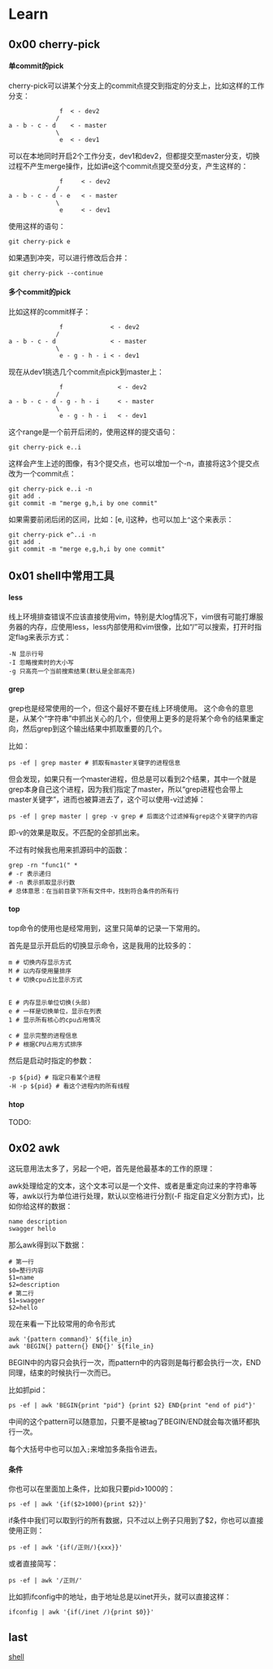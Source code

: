 # Learn

## 0x00 cherry-pick

#### 单commit的pick

cherry-pick可以讲某个分支上的commit点提交到指定的分支上，比如这样的工作分支：

```shell
              f  < - dev2
             /
a - b - c - d    < - master
             \
              e  < - dev1
```

可以在本地同时开启2个工作分支，dev1和dev2，但都提交至master分支，切换过程不产生merge操作，比如讲e这个commit点提交至d分支，产生这样的：

```shell
              f     < - dev2
             /
a - b - c - d - e   < - master
             \
              e     < - dev1
```

使用这样的语句：

```shell
git cherry-pick e
```

如果遇到冲突，可以进行修改后合并：

```shell
git cherry-pick --continue
```

#### 多个commit的pick

比如这样的commit样子：

```shell
              f             < - dev2
             /
a - b - c - d               < - master
             \
              e - g - h - i < - dev1
```

现在从dev1挑选几个commit点pick到master上：

```shell
              f               < - dev2
             /
a - b - c - d - g - h - i     < - master
             \
              e - g - h - i   < - dev1
```

这个range是一个前开后闭的，使用这样的提交语句：

```shell
git cherry-pick e..i
```

这样会产生上述的图像，有3个提交点，也可以增加一个-n，直接将这3个提交点改为一个commit点：

```shell
git cherry-pick e..i -n
git add .
git commit -m "merge g,h,i by one commit"
```

如果需要前闭后闭的区间，比如：[e, i]这种，也可以加上`^`这个来表示：

```shell
git cherry-pick e^..i -n
git add .
git commit -m "merge e,g,h,i by one commit"
```

## 0x01 shell中常用工具

#### less

线上环境排查错误不应该直接使用vim，特别是大log情况下，vim很有可能打爆服务器的内存，应使用less，less内部使用和vim很像，比如“/”可以搜索，打开时指定flag来表示方式：

```shell
-N 显示行号
-I 忽略搜索时的大小写
-g 只高亮一个当前搜索结果(默认是全部高亮)
```

#### grep

grep也是经常使用的一个，但这个最好不要在线上环境使用。
这个命令的意思是，从某个“字符串”中抓出关心的几个，但使用上更多的是将某个命令的结果重定向，然后grep到这个输出结果中抓取重要的几个。

比如：

```shell
ps -ef | grep master # 抓取有master关键字的进程信息
```

但会发现，如果只有一个master进程，但总是可以看到2个结果，其中一个就是grep本身自己这个进程，因为我们指定了master，所以“grep进程也会带上master关键字”，进而也被算进去了，这个可以使用-v过滤掉：

```shell
ps -ef | grep master | grep -v grep # 后面这个过滤掉有grep这个关键字的内容
```

即-v的效果是取反。不匹配的全部抓出来。

不过有时候我也用来抓源码中的函数：

```shell
grep -rn "func1(" *
# -r 表示递归
# -n 表示抓取显示行数
# 总体意思：在当前目录下所有文件中，找到符合条件的所有行
```

#### top

top命令的使用也是经常用到，这里只简单的记录一下常用的。

首先是显示开启后的切换显示命令，这是我用的比较多的：

```shell
m # 切换内存显示方式
M # 以内存使用量排序
t # 切换cpu占比显示方式


E # 内存显示单位切换(头部)
e # 一样是切换单位，显示在列表
1 # 显示所有核心的cpu占用情况

c # 显示完整的进程信息
P # 根据CPU占用方式排序
```

然后是启动时指定的参数：

```shell
-p ${pid} # 指定只看某个进程
-H -p ${pid} # 看这个进程内的所有线程
```

#### htop

TODO:

## 0x02 awk

这玩意用法太多了，另起一个吧，首先是他最基本的工作的原理：

awk处理给定的文本，这个文本可以是一个文件、或者是重定向过来的字符串等等，awk以行为单位进行处理，默认以空格进行分割(-F 指定自定义分割方式)，比如你给这样的数据：

```
name description
swagger hello

```

那么awk得到以下数据：

```shell
# 第一行
$0=整行内容
$1=name
$2=description
# 第二行
$1=swagger
$2=hello
```

现在来看一下比较常用的命令形式

```shell
awk '{pattern command}' ${file_in}
awk 'BEGIN{} pattern{} END{}' ${file_in}
```

BEGIN中的内容只会执行一次，而pattern中的内容则是每行都会执行一次，END同理，结束的时候执行一次而已。

比如抓pid：

```shell
ps -ef | awk 'BEGIN{print "pid"} {print $2} END{print "end of pid"}'
```

中间的这个pattern可以随意加，只要不是被tag了BEGIN/END就会每次循环都执行一次。

每个大括号中也可以加入`;`来增加多条指令进去。

#### 条件

你也可以在里面加上条件，比如我只要pid>1000的：

```shell
ps -ef | awk '{if($2>1000){print $2}}'
```

if条件中我们可以取到行的所有数据，只不过以上例子只用到了$2，你也可以直接使用正则：

```shell
ps -ef | awk '{if(/正则/){xxx}}'
```

或者直接简写：

```shell
ps -ef | awk '/正则/'
```

比如抓ifconfig中的地址，由于地址总是以inet开头，就可以直接这样：

```shell
ifconfig | awk '{if(/inet /){print $0}}'
```




## last

[shell](https://github.com/Swaggerzhan/shellLearn)




